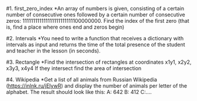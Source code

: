 #1. first_zero_index
 *An array of numbers is given, consisting of a certain number of consecutive ones followed by a certain number of 
 consecutive zeros: 111111111111111111111111100000000.
Find the index of the first zero (that is, find a place where ones end and zeros begin)

#2. Intervals
 *You need to write a function that receives a dictionary with intervals as input and returns the time of the total 
 presence of the student and teacher in the lesson (in seconds).

#3. Rectangle
 *Find the intersection of rectangles at coordinates x1y1, x2y2, x3y3, x4y4
 If they intersect find the area of intersection

#4. Wikipedia
 *Get a list of all animals from Russian Wikipedia (https://inlnk.ru/jElywR) and display the number of animals per 
 letter of the alphabet. The result should look like this:
 А: 642
 B: 412
 C:....
